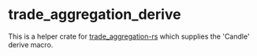 # trade_aggregation_derive
This is a helper crate for [trade_aggregation-rs](https://github.com/MathisWellmann/trade_aggregation-rs)
which supplies the 'Candle' derive macro.
